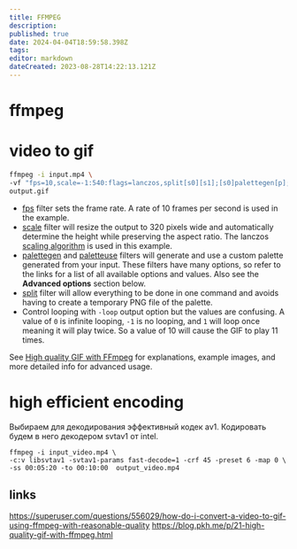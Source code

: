 ```yaml
---
title: FFMPEG
description: 
published: true
date: 2024-04-04T18:59:58.398Z
tags: 
editor: markdown
dateCreated: 2023-08-28T14:22:13.121Z
---
```


# ffmpeg

# video to gif

```bash
ffmpeg -i input.mp4 \
-vf "fps=10,scale=-1:540:flags=lanczos,split[s0][s1];[s0]palettegen[p];[s1][p]paletteuse" -loop 0 \
output.gif
```

* [fps](https://ffmpeg.org/ffmpeg-filters.html#fps) filter sets the frame rate. A rate of 10 frames per second is used in the example.
* [scale](https://ffmpeg.org/ffmpeg-filters.html#scale) filter will resize the output to 320 pixels wide and automatically determine the height while preserving the aspect ratio. The lanczos [scaling algorithm](https://ffmpeg.org/ffmpeg-scaler.html) is used in this example.
* [palettegen](https://ffmpeg.org/ffmpeg-filters.html#palettegen) and [paletteuse](https://ffmpeg.org/ffmpeg-filters.html#paletteuse) filters will generate and use a custom palette generated from your input. These filters have many options, so refer to the links for a list of all available options and values. Also see the **Advanced options** section below.
* [split](https://ffmpeg.org/ffmpeg-filters.html#split_002c-asplit) filter will allow everything to be done in one command and avoids having to create a temporary PNG file of the palette.
* Control looping with `-loop` output option but the values are confusing. A value of `0` is infinite looping, `-1` is no looping, and `1` will loop once meaning it will play twice. So a value of 10 will cause the GIF to play 11 times.

See [High quality GIF with FFmpeg](http://blog.pkh.me/p/21-high-quality-gif-with-ffmpeg.html) for explanations, example images, and more detailed info for advanced usage.

# high efficient encoding

Выбираем для декодирования эффективный кодек av1. Кодировать будем в него декодером svtav1 от intel.

```shell
ffmpeg -i input_video.mp4 \
-c:v libsvtav1 -svtav1-params fast-decode=1 -crf 45 -preset 6 -map 0 \
-ss 00:05:20 -to 00:10:00  output_video.mp4
```

## links

https://superuser.com/questions/556029/how-do-i-convert-a-video-to-gif-using-ffmpeg-with-reasonable-quality
https://blog.pkh.me/p/21-high-quality-gif-with-ffmpeg.html
